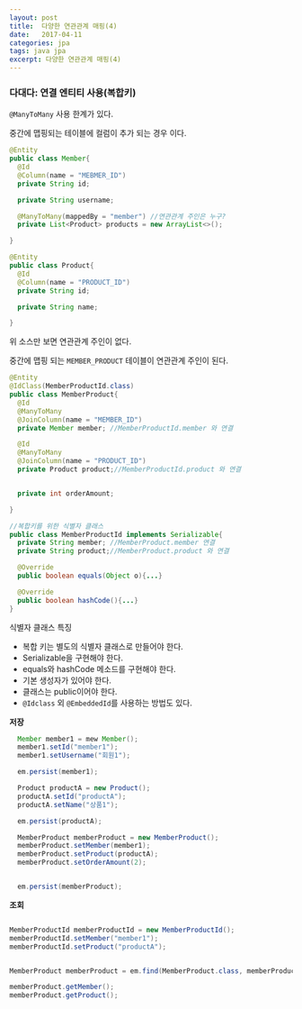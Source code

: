 ```yaml
---
layout: post
title:  다양한 연관관계 매핑(4)
date:   2017-04-11
categories: jpa
tags: java jpa
excerpt: 다양한 연관관계 매핑(4)
---
```




### 다대다: 연결 엔티티 사용(복합키)

`@ManyToMany` 사용 한계가 있다.

중간에 맵핑되는 테이블에 컬럼이 추가 되는 경우 이다.

```java
@Entity
public class Member{
  @Id
  @Column(name = "MEBMER_ID")
  private String id;

  private String username;

  @ManyToMany(mappedBy = "member") //연관관계 주인은 누구?
  private List<Product> products = new ArrayList<>();

}

@Entity
public class Product{
  @Id
  @Column(name = "PRODUCT_ID")
  private String id;

  private String name;

}

```

위 소스만 보면 연관관계 주인이 없다.

중간에 맵핑 되는 `MEMBER_PRODUCT` 테이블이 연관관계 주인이 된다.

```java
@Entity
@IdClass(MemberProductId.class)
public class MemberProduct{
  @Id
  @ManyToMany
  @JoinColumn(name = "MEMBER_ID")
  private Member member; //MemberProductId.member 와 연결

  @Id
  @ManyToMany
  @JoinColumn(name = "PRODUCT_ID")
  private Product product;//MemberProductId.product 와 연결


  private int orderAmount;

}

//복합키를 위한 식별자 클래스
public class MemberProductId implements Serializable{
  private String member; //MemberProduct.member 연결
  private String product;//MemberProduct.product 와 연결

  @Override
  public boolean equals(Object o){...}

  @Override
  public boolean hashCode(){...}
}

```
식별자 클래스 특징
- 복합 키는 별도의 식별자 클래스로 만들어야 한다.
- Serializable을 구현해야 한다.
- equals와 hashCode 메소드를 구현해야 한다.
- 기본 생성자가 있어야 한다.
- 클래스는 public이어야 한다.
- `@Idclass` 외 `@EmbeddedId`를 사용하는 방법도 있다.


**저장**
```java
  Member member1 = mew Member();
  member1.setId("member1");
  member1.setUsername("회원1");

  em.persist(member1);

  Product productA = new Product();
  productA.setId("productA");
  productA.setName("상품1");

  em.persist(productA);

  MemberProduct memberProduct = new MemberProduct();
  memberProduct.setMember(member1);
  memberProduct.setProduct(productA);
  memberProduct.setOrderAmount(2);


  em.persist(memberProduct);
```

**조회**
```java

MemberProductId memberProductId = new MemberProductId();
memberProductId.setMember("member1");
memberProductId.setProduct("productA");


MemberProduct memberProduct = em.find(MemberProduct.class, memberProductId);

memberProduct.getMember();
memberProduct.getProduct();

```
